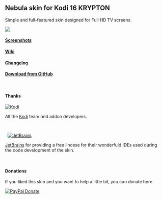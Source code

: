 ## Nebula skin for Kodi 16 KRYPTON
Simple and full-featured skin designed for Full HD TV screens.

![](http://i.imgur.com/UVLYuNY.jpg)

#### [Screenshots](https://github.com/Tgxcorporation/skin.nebula/wiki/Screenshots)

#### [Wiki](https://github.com/Tgxcorporation/skin.nebula/wiki)

#### [Changelog](https://github.com/Tgxcorporation/skin.nebula/blob/master/changelog.txt)

#### [Download from GitHub](https://github.com/Tgxcorporation/skin.nebula/wiki/Install-from-GitHub)

&nbsp;
#### Thanks

[![Kodi](https://github.com/Tgxcorporation/skin.andromeda/blob/master/media/kodi.png?raw=true)](https://kodi.tv)

All the [Kodi](https://kodi.tv) team and addon developers.

&nbsp;

&nbsp;&nbsp;[![JetBrains](https://github.com/Tgxcorporation/skin.andromeda/blob/master/media/jetbrains.png?raw=true)](https://www.jetbrains.com)

[JetBrains](https://www.jetbrains.com) for providing a free lincese for their wonderfuld IDEs used during the code development of the skin.

&nbsp;
#### Donations
If you liked this skin and you want to help a little bit, you can donate here:

[![PayPal Donate](https://www.paypal.com/en_US/i/btn/x-click-but04.gif)](https://www.paypal.com/cgi-bin/webscr?cmd=_donations&business=BQTJSRCZ8GWHY&lc=US&item_name=Skins%20by%20Tgx%20for%20Kodi%20Entertainment%20Center&item_number=Kodi&currency_code=EUR&bn=PP%2dDonationsBF%3abtn_donate_SM%2egif%3aNonHosted)

